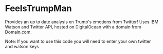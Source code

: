 # FeelsTrumpMan

Provides an up to date analysis on Trump's emotions from Twitter! Uses IBM Watson and Twitter API, hosted on DigitalOcean with a domain from Domain.com.

Note: If you want to use this code you will need to enter your own twitter and watson keys
